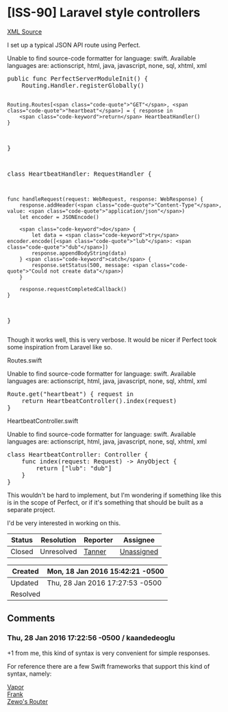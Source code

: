 # [ISS-90] Laravel style controllers

[XML Source](../xml/ISS-90.xml)
<p><p>I set up a typical JSON API route using Perfect. </p>

<div class="code panel" style="border-width: 1px;"><div class="codeContent panelContent">
<div class="error"><span class="error">Unable to find source-code formatter for language: swift.</span> Available languages are: actionscript, html, java, javascript, none, sql, xhtml, xml</div><pre>
<span class="code-keyword">public</span> func PerfectServerModuleInit() {
    Routing.Handler.registerGlobally()
    
    Routing.Routes[<span class="code-quote">"GET"</span>, <span class="code-quote">"heartbeat"</span>] = { response in
        <span class="code-keyword">return</span> HeartbeatHandler()
    }
}

class HeartbeatHandler: RequestHandler {
    
    func handleRequest(request: WebRequest, response: WebResponse) {
        response.addHeader(<span class="code-quote">"Content-Type"</span>, value: <span class="code-quote">"application/json"</span>)
        let encoder = JSONEncode()
        
        <span class="code-keyword">do</span> {
            let data = <span class="code-keyword">try</span> encoder.encode([<span class="code-quote">"lub"</span>: <span class="code-quote">"dub"</span>])
            response.appendBodyString(data)
        } <span class="code-keyword">catch</span> {
            response.setStatus(500, message: <span class="code-quote">"Could not create data"</span>)
        }
        
        response.requestCompletedCallback()
    }
    
}
</pre>
</div></div>

<p>Though it works well, this is very verbose. It would be nicer if Perfect took some inspiration from Laravel like so.</p>

<p>Routes.swift</p>
<div class="code panel" style="border-width: 1px;"><div class="codeContent panelContent">
<div class="error"><span class="error">Unable to find source-code formatter for language: swift.</span> Available languages are: actionscript, html, java, javascript, none, sql, xhtml, xml</div><pre>
Route.get(<span class="code-quote">"heartbeat"</span>) { request in 
    <span class="code-keyword">return</span> HeartbeatController().index(request)
}
</pre>
</div></div>

<p>HeartbeatController.swift</p>
<div class="code panel" style="border-width: 1px;"><div class="codeContent panelContent">
<div class="error"><span class="error">Unable to find source-code formatter for language: swift.</span> Available languages are: actionscript, html, java, javascript, none, sql, xhtml, xml</div><pre>
class HeartbeatController: Controller {
    func index(request: Request) -&gt; AnyObject {
        <span class="code-keyword">return</span> [<span class="code-quote">"lub"</span>: <span class="code-quote">"dub"</span>]
    }
}
</pre>
</div></div>

<p>This wouldn't be hard to implement, but I'm wondering if something like this is in the scope of Perfect, or if it's something that should be built as a separate project. </p>

<p>I'd be very interested in working on this.</p></p>





Status|Resolution|Reporter|Assignee
------|----------|--------|--------
Closed|Unresolved|[Tanner](tannernelson)|[Unassigned]($-1)





Created|Mon, 18 Jan 2016 15:42:21 -0500
-------|--------------
Updated|Thu, 28 Jan 2016 17:27:53 -0500
Resolved|


## Comments




### Thu, 28 Jan 2016 17:22:56 -0500 / kaandedeoglu 

<p><p>+1 from me, this kind of syntax is very convenient for simple responses.</p>

<p>For reference there are a few Swift frameworks that support this kind of syntax, namely:</p>

<p><a href="https://github.com/tannernelson/vapor" class="external-link" rel="nofollow">Vapor</a><br/>
<a href="https://github.com/nestproject/Frank" class="external-link" rel="nofollow">Frank</a><br/>
<a href="https://github.com/Zewo/Router" class="external-link" rel="nofollow">Zewo's Router</a></p></p>


